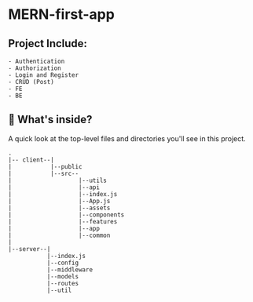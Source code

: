 # MERN-first-app

## Project Include:
    - Authentication
    - Authorization
    - Login and Register
    - CRUD (Post)
    - FE
    - BE

## 🧐 What's inside?
A quick look at the top-level files and directories you'll see in this project.

    .
    |-- client--|
    |           |--public
    |           |--src--
    |                   |--utils
    |                   |--api
    |                   |--index.js
    |                   |--App.js
    |                   |--assets
    |                   |--components
    |                   |--features
    |                   |--app
    |                   |--common
    |
    |--server--|
               |--index.js
               |--config
               |--middleware
               |--models
               |--routes
               |--util

             
